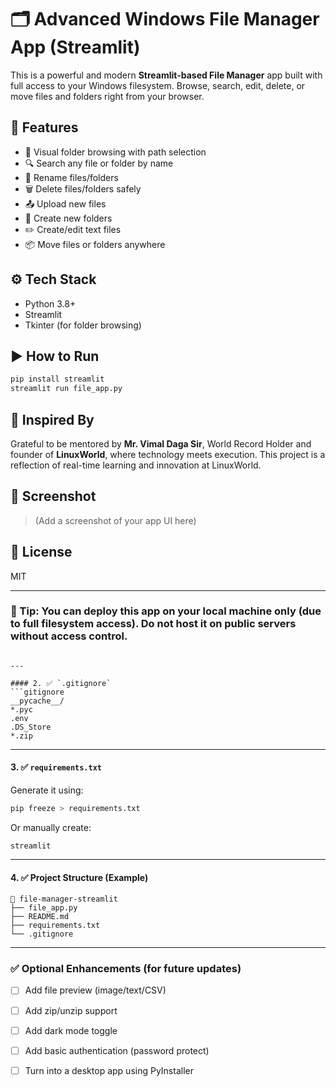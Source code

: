 # 🗂️ Advanced Windows File Manager App (Streamlit)

This is a powerful and modern **Streamlit-based File Manager** app built with full access to your Windows filesystem. Browse, search, edit, delete, or move files and folders right from your browser.

## 🚀 Features
- 📂 Visual folder browsing with path selection
- 🔍 Search any file or folder by name
- 📝 Rename files/folders
- 🗑️ Delete files/folders safely
- 📤 Upload new files
- 📁 Create new folders
- ✏️ Create/edit text files
- 📦 Move files or folders anywhere

## ⚙️ Tech Stack
- Python 3.8+
- Streamlit
- Tkinter (for folder browsing)

## ▶️ How to Run
```bash
pip install streamlit
streamlit run file_app.py
````

## 🙌 Inspired By

Grateful to be mentored by **Mr. Vimal Daga Sir**, World Record Holder and founder of **LinuxWorld**, where technology meets execution. This project is a reflection of real-time learning and innovation at LinuxWorld.

## 📸 Screenshot

> (Add a screenshot of your app UI here)

## 📄 License

MIT

---

### 🧠 Tip: You can deploy this app on your local machine only (due to full filesystem access). Do not host it on public servers without access control.

````

---

#### 2. ✅ `.gitignore`
```gitignore
__pycache__/
*.pyc
.env
.DS_Store
*.zip
````

---

#### 3. ✅ `requirements.txt`

Generate it using:

```bash
pip freeze > requirements.txt
```

Or manually create:

```
streamlit
```

---

#### 4. ✅ Project Structure (Example)

```
📁 file-manager-streamlit
├── file_app.py
├── README.md
├── requirements.txt
└── .gitignore
```

---

### ✅ Optional Enhancements (for future updates)

* [ ] Add file preview (image/text/CSV)
* [ ] Add zip/unzip support
* [ ] Add dark mode toggle
* [ ] Add basic authentication (password protect)
* [ ] Turn into a desktop app using PyInstaller


